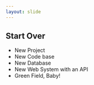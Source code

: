 ```yaml
---
layout: slide
---
```


## Start Over

* New Project
* New Code base
* New Database
* New Web System with an API
* Green Field, Baby!

